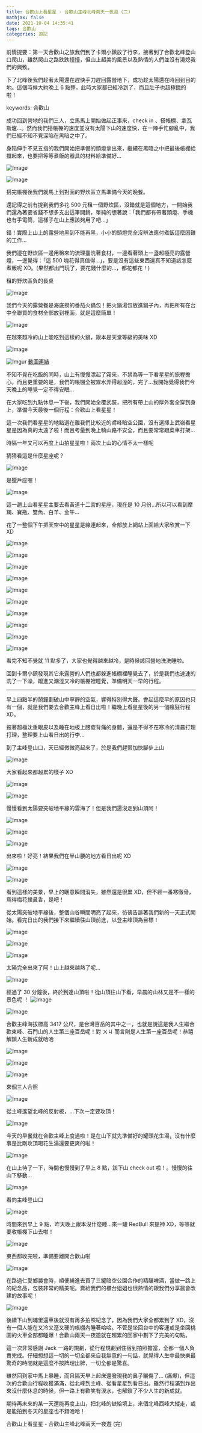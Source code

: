 ```yaml
---
title: 合歡山上看星星 - 合歡山主峰北峰兩天一夜遊 (二)
mathjax: false
date: 2021-10-04 14:35:41
tags: 合歡山
categories: 遊記
---
```


前情提要：第一天合歡山之旅我們到了卡爾小鎮放了行李，接著到了合歡北峰登山口爬山，雖然爬山之路跌跌撞撞，但山上超美的風景以及熱情的人們並沒有澆熄我們的興致。

下了北峰後我們趁著太陽還在趕快手刀趕回露營地下，成功趁太陽還在時回到目的地。這個時候大約晚上 6 點整，此時大家都已經冷到了，而且肚子也超極餓的啦！

keywords: 合歡山
<!--more-->

成功回到營地的我們三人，立馬馬上開始做起正事來，check in 、搭帳棚、拿瓦斯爐…。然而我們搭帳棚的速度並沒有太陽下山的速度快，在一陣手忙腳亂中，我們已經不知不覺深陷在黑暗之中了。

身陷伸手不見五指的我們開始把準備的頭燈拿出來，繼續在黑暗之中把最後帳棚給撐起來，也要把等等煮飯的器具的材料給準備好…

![Image](https://i.imgur.com/2jO81Bh.png)

![Image](https://i.imgur.com/4OCYGSA.png)

搭完帳棚後我們就馬上到對面的野炊區立馬準備今天的晚餐。

還記得之前有提到我們多花 500 元租一個野炊區，沒錯就是這個地方，一開始我們還為著要省錢不想多支出這筆開銷，單純的想著說：「我們都有帶著頭燈、手機也有手電筒，這樣子在山上應該夠用了吧…」

錯！實際上山上的露營地黑到不能再黑，小小的頭燈完全沒辨法應付煮飯這麼困難的工作…

我們邊在野炊區一邊用租來的流理臺洗著食材，一邊看著頭上一盞超極亮的露營燈，一邊覺得：「這 500 塊花得真值得…」，要是沒有這些東西還真不知道該怎麼煮飯呢 XD。(果然都出門玩了，要花錢什麼的…，都花都花！)

租的野炊區負的長桌

![Image](https://i.imgur.com/6CDSzCs.png)

我們今天的露營餐是海底撈的番茄火鍋包！把火鍋湯包放進鍋子內，再把所有在台中全聯買的食材全部放到裡面，就是這麼簡單！

![Image](https://i.imgur.com/NuncolI.png)

在越來越冷的山上能吃到這樣的火鍋，跟本是天堂等級的美味 XD

![Image](https://i.imgur.com/lNuVmrU.png)

![Imgur](https://imgur.com/5DwMoyo.gif)
[動圖連結](https://imgur.com/5DwMoyo)

不知不覺在吃飯的同時，山上有慢慢漂起了霧來，不禁為等一下看星星的旅程擔心。而且更重要的是，我們的帳棚全被霧水弄得超溼的，完了…我開始覺得我們今天晚上的睡覺一定不得安眠…

在大家吃到九點休息一下後，我們開始全覆武裝，把所有帶上山的厚外套全穿到身上，準備今天最後一個行程：合歡山上看星星！

這一次我們看星星的地點選在離我們比較近的鳶峰暗空公園，沒有選擇上武嶺看星星是因為真的太遠了啦！而且考量到晚上騎山路不安全，而且要常常跟菜車打架…

時隔一年又可以再度上山拍星星啦！兩次上山的心情不太一樣呢

猜猜看這是什麼星座呢？

![Image](https://i.imgur.com/ltrhfI8.png)

是獵戶座喔！

![Image](https://i.imgur.com/Ny0Qw7G.png)

這一趟上山看星星主要去看黃道十二宮的星座，現在是 10 月份…所以可以看到摩羯、寶瓶、雙魚、白羊、金牛…

花了一整個下午把天空中的星星是線連起來，全部放上網站上面給大家欣賞一下 XD

![Image](https://i.imgur.com/UBZoilf.png)

![Image](https://i.imgur.com/iS6Cn7j.png)

![Image](https://i.imgur.com/D258yT4.png)

![Image](https://i.imgur.com/e6R9BTA.png)

![Image](https://i.imgur.com/6QoAoCO.png)

![Image](https://i.imgur.com/9ZNkiCA.png)

![Image](https://i.imgur.com/yQh0GfG.png)

![Image](https://i.imgur.com/zwkG0t3.png)

![Image](https://i.imgur.com/5wFFGs3.png)

![Image](https://i.imgur.com/0ofUrQf.png)

看完不知不覺就 11 點多了，大家也覺得越來越冷，是時候該回營地洗洗睡啦。

回到卡爾小鎮發現其它來露營的人們也都躲進帳棚裡睡覺去了，於是我們也速速的洗了一下澡，躥進又潮溼又冷的帳棚裡睡覺，準備明天一早的行程。

---

早上四點半的鬧鐘劃破山中寧靜的空氣，響得特別得大聲。會起這麼早的原因也只有一個，就是我們要去合歡主峰上看日出啦！繼晚上看星星後的另一個瘋狂行程 XD。

拖著超極沈重眼皮以及睡在地板上腰痠背痛的身體，還是不得不在寒冷的清晨打理打理，整理要上山看日出的行李…

到了主峰登山口，天已經微微亮起來了，於是我們趕緊加快腳步上山

![Image](https://i.imgur.com/DNgkMRC.png)

大家看起來都超累的樣子 XD

![Image](https://i.imgur.com/Fhy4yoF.png)

![Image](https://i.imgur.com/Zhiya96.png)

慢慢看到太陽要突破地平線的雲海了！但是我們還沒走到山頂阿！

![Image](https://i.imgur.com/2oTEc9Q.png)

![Image](https://i.imgur.com/DsUmNIN.png)

![Image](https://i.imgur.com/EkLCdcV.png)

出來啦！好亮！結果我們在半山腰的地方看日出呢 XD 

![Image](https://i.imgur.com/gorZkuQ.png)

![Image](https://i.imgur.com/oLJDiy1.png)

看到這樣的美景，早上的睏意瞬間消失，雖然還是很累 XD，但不經一番寒徹骨，焉得梅花撲鼻香，是吧！

從太陽突破地平線後，整個山谷瞬間明亮了起來，彷彿告訴著我們新的一天正式開始。看完日出的我們接下來繼續往山頂前進，以登主峰頂為目標！

![Image](https://i.imgur.com/MppNw8V.png)

![Image](https://i.imgur.com/07TBo0p.png)

![Image](https://i.imgur.com/IByokau.png)

太陽完全出來了阿！山上越來越熱了呢…

![Image](https://i.imgur.com/FMrwbfx.png)

經過了 30 分鐘後，終於到達山頂啦！從山頂往山下看，早晨的山林又是不一樣的景色呢
！
![Image](https://i.imgur.com/TrDPYmJ.png)

![Image](https://i.imgur.com/pyjhdy7.png)


合歡主峰海拔標高 3417 公尺，是台灣百岳的其中之一，也就是說這是我人生繼合歡東峰、石門山的人生第三座百岳呢！對 ㄨㄐ 而言則是人生第一座百岳呢！恭禧解鎖人生新成就哈哈

![Image](https://i.imgur.com/cK7jUh7.png)

![Image](https://i.imgur.com/vZEHRZD.png)

![Image](https://i.imgur.com/oCpaJx4.png)

來個三人合照

![Image](https://i.imgur.com/Ad79Gjg.png)

從主峰遙望北峰的反射板，…下次一定要攻頂！

![Image](https://i.imgur.com/pTdof7n.png)

今天的早餐就在合歡主峰上度過啦！是在山下就先準備好的罐頭花生湯，沒有什麼事是比剛攻頂喝花生湯還要更爽的啦！

![Image](https://i.imgur.com/P4eiWzV.png)

在山上待了一下，時間也慢慢到了早上 8 點，該下山 check out 啦！。慢慢的往山下移動…

![Image](https://i.imgur.com/vee3ljK.png)

看向主峰登山口

![Image](https://i.imgur.com/Wi2gckS.png)

時間來到早上 9 點，昨天晚上跟本沒什麼睡…來一罐 RedBull 來提神 XD，等等就要收帳棚下山去啦！

![Image](https://i.imgur.com/qcRipnY.png)

東西都收完啦，準備要離開合歡山啦

![Image](https://i.imgur.com/32PRgS1.png)

在路過仁愛鄉農會時，順便繞進去買了三罐暗空公園合作的精釀啤酒，當做一路上的紀念品，包裝非常的精美呢。賣給我們的櫃台姐姐也很熱情的跟我們分享農會改建的故事呢！

![Image](https://i.imgur.com/68Y4TfL.png)

後續下山到埔里還車後就沒有再多拍照紀念了，因為我們大家全都累到了 XD，沒有一個人能在又冷又溼又硬的帳棚內睡著哈哈。不管是坐回台中的客運或是坐回桃園的火車全部都睡爆！合歡山兩天一夜遊就在超累的回家中劃下了完美的句點。

這一次非常感謝 Jack 一路的規劃，從行程規劃到住宿到拍照擔當，全都一個人負責完成。仔細想想這一切的一切全都來自我無意的一句話，就覺得人生中最快樂最驚奇的時間就是這麼不按牌理出牌，一切全都是驚喜。

雖然回到家中馬上暴睡，而且隔天早上起床還發現我的鼻子曬傷了… (痛爆)，但這次的合歡山行程收獲滿滿，從北峰到主峰、從看星星到看日出。雖然行程滿到炸出來沒什麼休息的時候，但一路上有歡笑有涙水，也解鎖了不少人生的新成就。

期待再未來的某一天還能再度上山，把北峰的缺給填上，來個北峰西峰大縱走，或是能拍到冬天的星座也不錯哈哈！

合歡山上看星星 - 合歡山主峰北峰兩天一夜遊 (完)